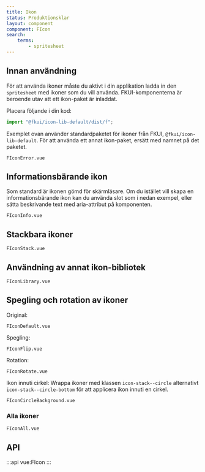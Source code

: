 ```yaml
---
title: Ikon
status: Produktionsklar
layout: component
component: FIcon
search:
    terms:
        - spritesheet
---
```


## Innan användning

För att använda ikoner måste du aktivt i din applikation ladda in den `spritesheet` med ikoner som du vill använda.
FKUI-komponenterna är beroende utav att ett ikon-paket är inladdat.

Placera följande i din kod:

```js
import "@fkui/icon-lib-default/dist/f";
```

Exemplet ovan använder standardpaketet för ikoner från FKUI, `@fkui/icon-lib-default`.
För att använda ett annat ikon-paket, ersätt med namnet på det paketet.

```import
FIconError.vue
```

## Informationsbärande ikon

Som standard är ikonen gömd för skärmläsare.
Om du istället vill skapa en informationsbärande ikon kan du använda slot som i nedan exempel, eller sätta beskrivande text med aria-attribut på komponenten.

```import
FIconInfo.vue
```

## Stackbara ikoner

```import
FIconStack.vue
```

## Användning av annat ikon-bibliotek

```import
FIconLibrary.vue
```

## Spegling och rotation av ikoner

Original:

```import
FIconDefault.vue
```

Spegling:

```import
FIconFlip.vue
```

Rotation:

```import
FIconRotate.vue
```

Ikon innuti cirkel:
Wrappa ikoner med klassen `icon-stack--circle` alternativt `icon-stack--circle-bottom` för att applicera ikon innuti en cirkel.

```import
FIconCircleBackground.vue
```

### Alla ikoner

```import
FIconAll.vue
```

## API

:::api
vue:FIcon
:::
